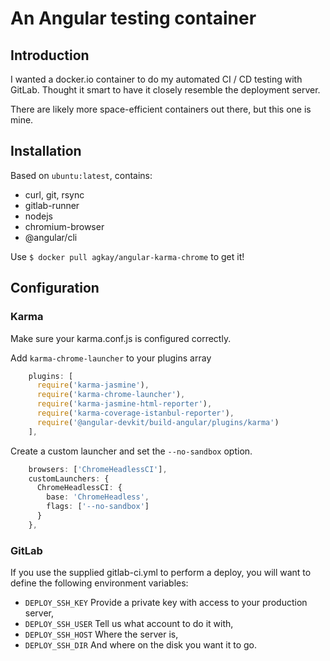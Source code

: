 # An Angular testing container

## Introduction

I wanted a docker.io container to do my automated CI / CD testing with GitLab.  Thought it smart to have it closely resemble the deployment server.

There are likely more space-efficient containers out there, but this one is mine.

## Installation

Based on `ubuntu:latest`, contains:

* curl, git, rsync
* gitlab-runner
* nodejs
* chromium-browser
* @angular/cli

Use `$ docker pull agkay/angular-karma-chrome` to get it!

## Configuration

### Karma

Make sure your karma.conf.js is configured correctly.

Add `karma-chrome-launcher` to your plugins array

````typescript
    plugins: [
      require('karma-jasmine'),
      require('karma-chrome-launcher'),
      require('karma-jasmine-html-reporter'),
      require('karma-coverage-istanbul-reporter'),
      require('@angular-devkit/build-angular/plugins/karma')
    ],
````

Create a custom launcher and set the `--no-sandbox` option.

````typescript
    browsers: ['ChromeHeadlessCI'],
    customLaunchers: {
      ChromeHeadlessCI: {
        base: 'ChromeHeadless',
        flags: ['--no-sandbox']
      }
    },
````

### GitLab

If you use the supplied gitlab-ci.yml to perform a deploy, you will want to define the following environment variables:

* `DEPLOY_SSH_KEY`  Provide a private key with access to your production server,
* `DEPLOY_SSH_USER`  Tell us what account to do it with,
* `DEPLOY_SSH_HOST`  Where the server is,
* `DEPLOY_SSH_DIR`  And where on the disk you want it to go.
